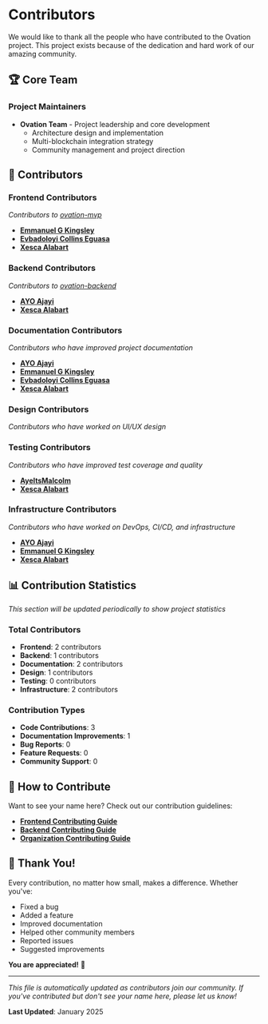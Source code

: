 # Contributors

We would like to thank all the people who have contributed to the Ovation project. This project exists because of the dedication and hard work of our amazing community.

## 🏆 Core Team

### Project Maintainers
- **Ovation Team** - Project leadership and core development
  - Architecture design and implementation
  - Multi-blockchain integration strategy
  - Community management and project direction

## 🌟 Contributors

### Frontend Contributors
*Contributors to [ovation-mvp](https://github.com/ovation-app/ovation-mvp)*

- **[Emmanuel G Kingsley](https://github.com/Greg-Soap)**
- **[Evbadoloyi Collins Eguasa](https://github.com/collinstb01)**
- **[Xesca Alabart](https://github.com/HelloXesca)**

### Backend Contributors
*Contributors to [ovation-backend](https://github.com/ovation-app/ovation-backend)*

- **[AYO Ajayi](https://github.com/Ayo-mi)**
- **[Xesca Alabart](https://github.com/HelloXesca)**

### Documentation Contributors
*Contributors who have improved project documentation*

- **[AYO Ajayi](https://github.com/Ayo-mi)**
- **[Emmanuel G Kingsley](https://github.com/Greg-Soap)**
- **[Evbadoloyi Collins Eguasa](https://github.com/collinstb01)**
- **[Xesca Alabart](https://github.com/HelloXesca)**

### Design Contributors
*Contributors who have worked on UI/UX design*

<!-- Add design contributors here as they contribute -->

### Testing Contributors
*Contributors who have improved test coverage and quality*

- **[AyeItsMalcolm](https://github.com/AyeItsMalcolm)**
- **[Xesca Alabart](https://github.com/HelloXesca)**

### Infrastructure Contributors
*Contributors who have worked on DevOps, CI/CD, and infrastructure*

- **[AYO Ajayi](https://github.com/Ayo-mi)**
- **[Emmanuel G Kingsley](https://github.com/Greg-Soap)**
- **[Xesca Alabart](https://github.com/HelloXesca)**

<!-- ## 🎯 How to Add Contributors

When someone contributes to the project, please add them to the appropriate section above with:

1. **Name** (or GitHub username if they prefer)
2. **GitHub profile link** (optional)
3. **Brief description** of their contribution
4. **Date** of their first contribution (optional)

### Example Entry Format:
```markdown
- **[John Doe](https://github.com/johndoe)** - Added Solana wallet integration
- **@janesmith** - Improved API documentation and added examples
- **Mike Wilson** - Fixed critical bug in NFT portfolio tracking
``` -->

<!-- ## 🏅 Recognition Levels

### 🌟 Star Contributors
Contributors who have made significant contributions across multiple areas or have been consistently active.

### 🚀 Rising Contributors
New contributors who have made valuable contributions and show great potential.

### 💎 Core Contributors
Long-term contributors who have been instrumental in the project's development.

### 🎨 Specialized Contributors
Contributors who have excelled in specific areas like design, documentation, or testing. -->

## 📊 Contribution Statistics

*This section will be updated periodically to show project statistics*

### Total Contributors
- **Frontend**: 2 contributors
- **Backend**: 1 contributors
- **Documentation**: 2 contributors
- **Design**: 1 contributors
- **Testing**: 0 contributors
- **Infrastructure**: 2 contributors

### Contribution Types
- **Code Contributions**: 3
- **Documentation Improvements**: 1
- **Bug Reports**: 0
- **Feature Requests**: 0
- **Community Support**: 0

## 🤝 How to Contribute

Want to see your name here? Check out our contribution guidelines:

- **[Frontend Contributing Guide](https://github.com/ovation-app/ovation-mvp/blob/main/CONTRIBUTING.md)**
- **[Backend Contributing Guide](https://github.com/ovation-app/ovation-backend/blob/main/CONTRIBUTING.md)**
- **[Organization Contributing Guide](CONTRIBUTING.md)**

## 🎉 Thank You!

Every contribution, no matter how small, makes a difference. Whether you've:
- Fixed a bug
- Added a feature
- Improved documentation
- Helped other community members
- Reported issues
- Suggested improvements

**You are appreciated!** 🙏

---

*This file is automatically updated as contributors join our community. If you've contributed but don't see your name here, please let us know!*

**Last Updated**: January 2025
